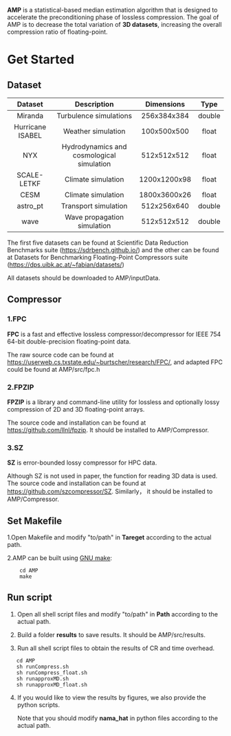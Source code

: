 **AMP** is a statistical-based median estimation algorithm that is designed to accelerate the preconditioning phase of lossless compression. The goal of AMP is to decrease the total variation of **3D datasets**, increasing the overall compression ratio of floating-point.

# Get Started
## Dataset
| Dataset | Description         | Dimensions    | Type   |
| :-----: | :----------------:  | :--------:    |:------:|
| Miranda |Turbulence simulations | 256x384x384 | double |
| Hurricane ISABEL | Weather simulation | 100x500x500 | float |
| NYX| Hydrodynamics and cosmological simulation | 512x512x512 | float |
| SCALE-LETKF| Climate simulation | 1200x1200x98 | float |
| CESM | Climate simulation | 1800x3600x26 | float |
| astro_pt| Transport simulation | 512x256x640 | double | float |
| wave | Wave propagation simulation | 512x512x512 |double |

The first five datasets can be found at Scientific Data Reduction Benchmarks suite (https://sdrbench.github.io/) and the other can be found at Datasets for Benchmarking Floating-Point Compressors suite (https://dps.uibk.ac.at/~fabian/datasets/)

All datasets should be downloaded to AMP/inputData.
## Compressor
### 1.FPC

  **FPC** is a fast and effective lossless compressor/decompressor for IEEE 754 64-bit double-precision floating-point data. 
  
  The raw source code can be found at https://userweb.cs.txstate.edu/~burtscher/research/FPC/, and adapted FPC could be found at AMP/src/fpc.h
  
### 2.FPZIP

  **FPZIP** is a library and command-line utility for lossless and optionally lossy compression of 2D and 3D floating-point arrays.
  
  The source code and installation can be found at https://github.com/llnl/fpzip. It should be installed to AMP/Compressor.
### 3.SZ

  **SZ** is error-bounded lossy compressor for HPC data.
  
   Although SZ is not used in paper, the function for reading 3D data is used. The source code and installation can be found at https://github.com/szcompressor/SZ. Similarly， it should be installed to AMP/Compressor.
  
## Set Makefile

 1.Open Makefile and modify "to/path" in **Tareget** according to the actual path.
 
 2.AMP can be built using [GNU make](https://www.gnu.org/software/make/):
 ```    
     cd AMP
     make
 ```
 ## Run script
 1. Open all shell script files and modify "to/path" in **Path** according to the actual path.
 
 2. Build a folder **results** to save results. It should be AMP/src/results.
 
 3. Run all shell script files to obtain the results of CR and time overhead.
  ```    
     cd AMP
     sh runCompress.sh
     sh runCompress_float.sh
     sh runapproxMD.sh
     sh runapproxMD_float.sh
 ```
 
 4. If you would like to view the results by figures, we also provide the python scripts. 
 
    Note that you should modify **nama_hat** in python files according to the actual path.

